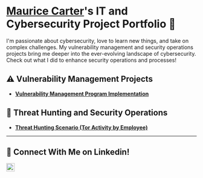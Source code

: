 # <a href="https://www.linkedin.com/in/cmcarter38/">Maurice Carter</a>'s IT and Cybersecurity Project Portfolio 🔐

I'm passionate about cybersecurity, love to learn new things, and take on complex challenges. My vulnerability management and security operations projects bring me deeper into the ever-evolving landscape of cybersecurity. Check out what I did to enhance security operations and processes!


## ⚠️ Vulnerability Management Projects

- **[Vulnerability Management Program Implementation](https://github.com/mauricecarter1/vulnerability-management-program/tree/main)**


## 🚨 Threat Hunting and Security Operations

- **[Threat Hunting Scenario (Tor Activity by Employee)](https://github.com/mauricecarter1/threat-hunting-scenario-tor)**

<hr/>

## 🤳 Connect With Me on Linkedin!


[<img align="left" alt="___________ | LinkedIn" width="22px" src="https://cdn.jsdelivr.net/npm/simple-icons@v3/icons/linkedin.svg" />][linkedin]


[linkedin]: https://linkedin.com/in/cmcarter38

<!--
<img width="35" alt="image" src="https://github.com/user-attachments/assets/2f41c7cd-5ea8-4475-b451-a37161b6c3fb"> 
<img width="35" alt="image" src="https://github.com/user-attachments/assets/77649969-9910-4994-8b96-74a116cfb2a8">
-->
